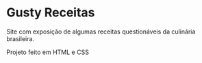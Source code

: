 # Gusty Receitas
Site com exposição de algumas receitas questionáveis da culinária brasileira.

Projeto feito em HTML e CSS
